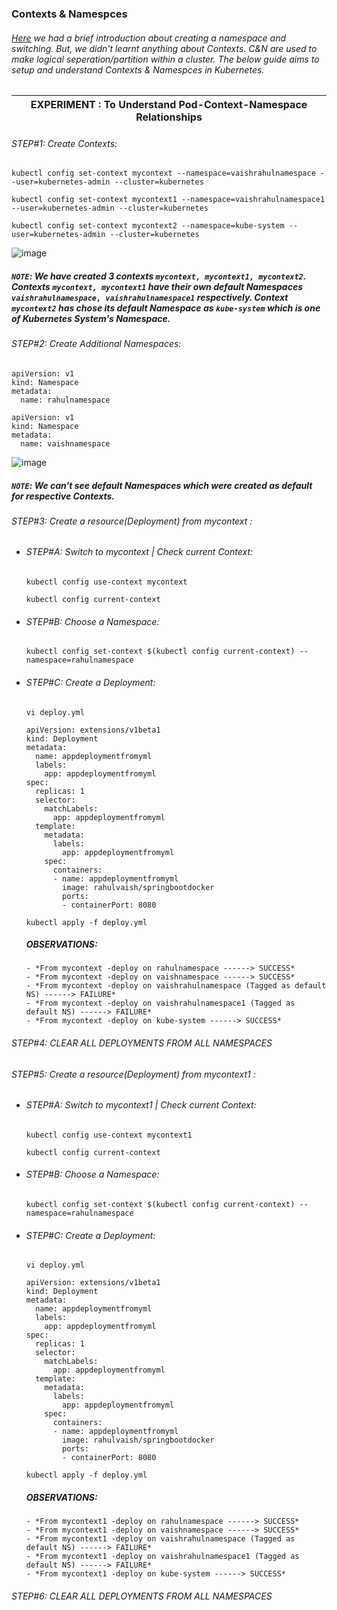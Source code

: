 ### Contexts & Namespces
###### [Here](https://github.com/rahulvaish/ReferenceDocuments/blob/master/UnderstandingKubernetes/%5B05%5D%20Commands-ApplicationDeployment%5BNodes%20and%20Pods%5D.MD) we had a brief introduction about creating a namespace and switching. But, we didn't learnt anything about Contexts. C&N are used to make logical seperation/partition within a cluster. The below guide aims to setup and understand Contexts & Namespces in Kubernetes.


| EXPERIMENT : To Understand Pod-Context-Namespace Relationships |
|---|
###### *STEP#1: Create Contexts:*
```
kubectl config set-context mycontext --namespace=vaishrahulnamespace --user=kubernetes-admin --cluster=kubernetes
```
```
kubectl config set-context mycontext1 --namespace=vaishrahulnamespace1 --user=kubernetes-admin --cluster=kubernetes
```
```
kubectl config set-context mycontext2 --namespace=kube-system --user=kubernetes-admin --cluster=kubernetes
```
![image](https://user-images.githubusercontent.com/45539698/68540420-e4c16700-03b7-11ea-8827-728de9791603.png)
##### *```NOTE```: We have created 3 contexts ```mycontext, mycontext1, mycontext2```. Contexts ```mycontext, mycontext1``` have their own default Namespaces ```vaishrahulnamespace, vaishrahulnamespace1``` respectively. Context ```mycontext2``` has chose its default Namespace as ```kube-system``` which is one of Kubernetes System's Namespace.*
###### *STEP#2: Create Additional Namespaces:*
```
apiVersion: v1
kind: Namespace
metadata:
  name: rahulnamespace

```
```
apiVersion: v1
kind: Namespace
metadata:
  name: vaishnamespace
```
![image](https://user-images.githubusercontent.com/45539698/68539048-b5a0fa80-03a3-11ea-8951-ddf725ef9e70.png)
##### *```NOTE```: We can't see default Namespaces which were created as default for respective Contexts.*
###### *STEP#3: Create a resource(Deployment) from mycontext :*
  - ###### *STEP#A: Switch to mycontext | Check current Context:*
    ```
    kubectl config use-context mycontext
    ```
    ```
    kubectl config current-context
    ```
  - ###### *STEP#B: Choose a Namespace:*
    ```
    kubectl config set-context $(kubectl config current-context) --namespace=rahulnamespace
    ```
  - ###### *STEP#C: Create a Deployment:*
    ```
    vi deploy.yml
    ```
    ```
    apiVersion: extensions/v1beta1
    kind: Deployment
    metadata:
      name: appdeploymentfromyml
      labels:
        app: appdeploymentfromyml
    spec:
      replicas: 1
      selector:
        matchLabels:
          app: appdeploymentfromyml
      template:
        metadata:
          labels:
            app: appdeploymentfromyml
        spec:
          containers:
          - name: appdeploymentfromyml
            image: rahulvaish/springbootdocker
            ports:
            - containerPort: 8080
      ```
      ```
      kubectl apply -f deploy.yml
      ```
  
 
      ##### *OBSERVATIONS:*
        - *From mycontext -deploy on rahulnamespace ------> SUCCESS*
        - *From mycontext -deploy on vaishnamespace ------> SUCCESS*
        - *From mycontext -deploy on vaishrahulnamespace (Tagged as default NS) ------> FAILURE*
        - *From mycontext -deploy on vaishrahulnamespace1 (Tagged as default NS) ------> FAILURE*
        - *From mycontext -deploy on kube-system ------> SUCCESS*

###### *STEP#4: CLEAR ALL DEPLOYMENTS FROM ALL NAMESPACES*

###### *STEP#5: Create a resource(Deployment) from mycontext1 :*
  - ###### *STEP#A: Switch to mycontext1 | Check current Context:*
    ```
    kubectl config use-context mycontext1
    ```
    ```
    kubectl config current-context
    ```
  - ###### *STEP#B: Choose a Namespace:*
    ```
    kubectl config set-context $(kubectl config current-context) --namespace=rahulnamespace
    ```
  - ###### *STEP#C: Create a Deployment:*
    ```
    vi deploy.yml
    ```
    ```
    apiVersion: extensions/v1beta1
    kind: Deployment
    metadata:
      name: appdeploymentfromyml
      labels:
        app: appdeploymentfromyml
    spec:
      replicas: 1
      selector:
        matchLabels:
          app: appdeploymentfromyml
      template:
        metadata:
          labels:
            app: appdeploymentfromyml
        spec:
          containers:
          - name: appdeploymentfromyml
            image: rahulvaish/springbootdocker
            ports:
            - containerPort: 8080
      ```
      ```
      kubectl apply -f deploy.yml
      ```
  
 
      ##### *OBSERVATIONS:*
        - *From mycontext1 -deploy on rahulnamespace ------> SUCCESS*
        - *From mycontext1 -deploy on vaishnamespace ------> SUCCESS*
        - *From mycontext1 -deploy on vaishrahulnamespace (Tagged as default NS) ------> FAILURE*
        - *From mycontext1 -deploy on vaishrahulnamespace1 (Tagged as default NS) ------> FAILURE*
        - *From mycontext1 -deploy on kube-system ------> SUCCESS*

###### *STEP#6: CLEAR ALL DEPLOYMENTS FROM ALL NAMESPACES*





